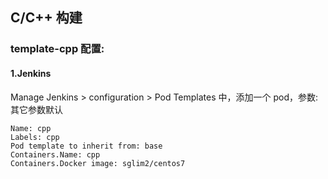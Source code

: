 ## C/C++ 构建


### template-cpp 配置:

#### 1.Jenkins
Manage Jenkins > configuration > Pod Templates 中，添加一个 pod，参数:
其它参数默认
```
Name: cpp
Labels: cpp
Pod template to inherit from: base
Containers.Name: cpp
Containers.Docker image: sglim2/centos7
```